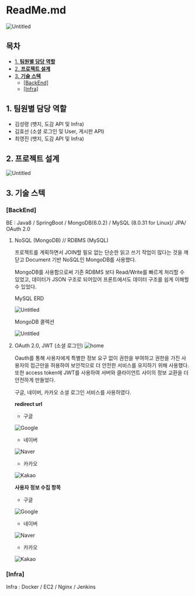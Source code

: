 # ReadMe.md

![Untitled](resources/Untitled.png)

## 목차

- [1. **팀원별 담당 역할**](#2-팀원별-담당-역할)
- [2. **프로젝트 설계**](#3-프로젝트-설계)
- [3. **기술 스텍**](#4-기술-스텍)
  - [[BackEnd]](#backend)
  - [[Infra]](#infra)

## 1. 팀원별 담당 역할

- 김성령 (뱃지, 도감 API 및 Infra)
- 김효선 (소셜 로그인 및 User, 게시판 API)
- 최영진 (뱃지, 도감 API 및 Infra)

## 2. **프로젝트 설계**

![Untitled](resources/Untitled%201.png)

## 3. **기술 스텍**

### [BackEnd]

BE : Java8 / SpringBoot / MongoDB(6.0.2) / MySQL (8.0.31 for Linux)/ JPA/ OAuth 2.0

1. NoSQL (MongoDB) // RDBMS (MySQL)

   프로젝트를 계획하면서 JOIN할 필요 없는 단순한 읽고 쓰기 작업이 많다는 것을 깨닫고 Document 기반 NoSQL인 MongoDB를 사용했다.

   MongoDB를 사용함으로써 기존 RDBMS 보다 Read/Write를 빠르게 처리할 수 있었고, 데이터가 JSON 구조로 되어있어 프론트에서도 데이터 구조를 쉽게 이해할 수 있었다.

   MySQL ERD

   ![Untitled](resources/Untitled%202.png)

   MongoDB 콜렉션

   ![Untitled](resources/Untitled%203.png)

2. OAuth 2.0, JWT (소셜 로그인)
   ![home](resources/home.PNG)

   Oauth를 통해 사용자에게 특별한 정보 요구 없이 권한을 부여하고 권한을 가진 사용자의 접근만을 허용하여 보안적으로 더 안전한 서비스를 유지하기 위해 사용했다. 또한 access token에 JWT를 사용하여 서버와 클라이언트 사이의 정보 교환을 더 안전하게 만들었다.

   구글, 네이버, 카카오 소셜 로그인 서비스를 사용하였다.

   **redirect url**

   - 구글

   ![Google](resources/google1.PNG)

   - 네이버

   ![Naver](resources/naver2.PNG)

   - 카카오

   ![Kakao](resources/kakao1.PNG)

   **사용자 정보 수집 항목**

   - 구글

   ![Google](resources/google2.PNG)

   - 네이버

   ![Naver](resources/naver1.PNG)

   - 카카오

   ![Kakao](resources/kakao2.PNG)

### [Infra]

Infra : Docker / EC2 / Nginx / Jenkins
